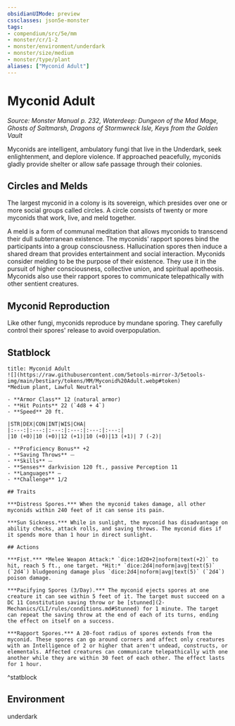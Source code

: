 ```yaml
---
obsidianUIMode: preview
cssclasses: json5e-monster
tags:
- compendium/src/5e/mm
- monster/cr/1-2
- monster/environment/underdark
- monster/size/medium
- monster/type/plant
aliases: ["Myconid Adult"]
---
```

# Myconid Adult
*Source: Monster Manual p. 232, Waterdeep: Dungeon of the Mad Mage, Ghosts of Saltmarsh, Dragons of Stormwreck Isle, Keys from the Golden Vault*  

Myconids are intelligent, ambulatory fungi that live in the Underdark, seek enlightenment, and deplore violence. If approached peacefully, myconids gladly provide shelter or allow safe passage through their colonies.

## Circles and Melds

The largest myconid in a colony is its sovereign, which presides over one or more social groups called circles. A circle consists of twenty or more myconids that work, live, and meld together.

A meld is a form of communal meditation that allows myconids to transcend their dull subterranean existence. The myconids' rapport spores bind the participants into a group consciousness. Hallucination spores then induce a shared dream that provides entertainment and social interaction. Myconids consider melding to be the purpose of their existence. They use it in the pursuit of higher consciousness, collective union, and spiritual apotheosis. Myconids also use their rapport spores to communicate telepathically with other sentient creatures.

## Myconid Reproduction

Like other fungi, myconids reproduce by mundane sporing. They carefully control their spores' release to avoid overpopulation.

## Statblock

```ad-statblock
title: Myconid Adult
![](https://raw.githubusercontent.com/5etools-mirror-3/5etools-img/main/bestiary/tokens/MM/Myconid%20Adult.webp#token)
*Medium plant, Lawful Neutral*

- **Armor Class** 12 (natural armor)
- **Hit Points** 22 (`4d8 + 4`)
- **Speed** 20 ft.

|STR|DEX|CON|INT|WIS|CHA|
|:---:|:---:|:---:|:---:|:---:|:---:|
|10 (+0)|10 (+0)|12 (+1)|10 (+0)|13 (+1)| 7 (-2)|

- **Proficiency Bonus** +2
- **Saving Throws** ⏤
- **Skills** ⏤
- **Senses** darkvision 120 ft., passive Perception 11
- **Languages** —
- **Challenge** 1/2

## Traits

***Distress Spores.*** When the myconid takes damage, all other myconids within 240 feet of it can sense its pain.

***Sun Sickness.*** While in sunlight, the myconid has disadvantage on ability checks, attack rolls, and saving throws. The myconid dies if it spends more than 1 hour in direct sunlight.

## Actions

***Fist.*** *Melee Weapon Attack:* `dice:1d20+2|noform|text(+2)` to hit, reach 5 ft., one target. *Hit:* `dice:2d4|noform|avg|text(5)` (`2d4`) bludgeoning damage plus `dice:2d4|noform|avg|text(5)` (`2d4`) poison damage.

***Pacifying Spores (3/Day).*** The myconid ejects spores at one creature it can see within 5 feet of it. The target must succeed on a DC 11 Constitution saving throw or be [stunned](2-Mechanics/CLI/rules/conditions.md#Stunned) for 1 minute. The target can repeat the saving throw at the end of each of its turns, ending the effect on itself on a success.

***Rapport Spores.*** A 20-foot radius of spores extends from the myconid. These spores can go around corners and affect only creatures with an Intelligence of 2 or higher that aren't undead, constructs, or elementals. Affected creatures can communicate telepathically with one another while they are within 30 feet of each other. The effect lasts for 1 hour.
```
^statblock

## Environment

underdark